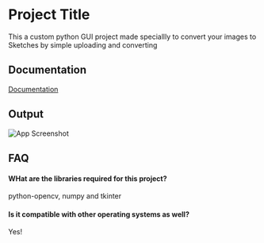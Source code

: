 
# Project Title

This a custom python GUI project made speciallly to convert your images to Sketches by simple uploading and converting


## Documentation

[Documentation](https://linktodocumentation)


## Output

![App Screenshot](https://codemasalabytes.com/wp-content/uploads/2024/05/Image-to-Sketch-App.png)


## FAQ

#### WHat are the libraries required for this project?

python-opencv, numpy and tkinter

#### Is it compatible with other operating systems as well?

Yes!

